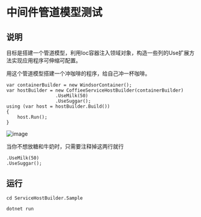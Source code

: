 # 中间件管道模型测试

## 说明

目标是搭建一个管道模型，利用Ioc容器注入领域对象，构造一些列的Use扩展方法实现应用程序可伸缩可配置。

用这个管道模型搭建一个冲咖啡的程序，给自己冲一杯咖啡。

```
var containerBuilder = new WindsorContainer();
var hostBuilder = new CoffieeServiceHostBuilder(containerBuilder)
                  .UseMilk(50) 
                  .UseSuggar();
using (var host = hostBuilder.Build())
{
    host.Run();
}
```

![image](https://user-images.githubusercontent.com/11273359/165701356-3feb0774-dbb2-4a9c-92fc-d1014dc941fc.png)



当你不想放糖和牛奶时，只需要注释掉这两行就行
```
.UseMilk(50) 
.UseSuggar();
```

## 运行

```cd ServiceHostBuilder.Sample```

```dotnet run```
